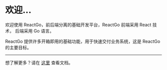 # 欢迎...

欢迎使用 ReactGo，前后端分离的基础开发平台，ReactGo 前端采用 React 技术，
后端采用 Go 语言。

ReactGo 提供许多开箱即用的基础功能，用于快速交付业务系统，这是 ReactGo 的主要目标。

---

想了解更多？请在 [这里](https://reactgo.kross.work) 查看文档。

